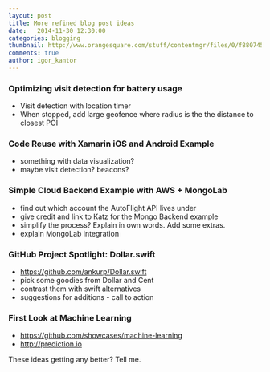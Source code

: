 ```yaml
---
layout: post
title: More refined blog post ideas
date:   2014-11-30 12:30:00
categories: blogging
thumbnail: http://www.orangesquare.com/stuff/contentmgr/files/0/f8807454f3c6788c473e4bcf23507623/image/refine_illustration.jpg
comments: true
author: igor_kantor
---
```



### Optimizing visit detection for battery usage
* Visit detection with location timer
* When stopped, add large geofence where radius is the the distance to closest POI

### Code Reuse with Xamarin iOS and Android Example
* something with data visualization? 
* maybe visit detection? beacons?

### Simple Cloud Backend Example with AWS + MongoLab
* find out which account the AutoFlight API lives under
* give credit and link to Katz for the Mongo Backend example
* simplify the process? Explain in own words. Add some extras. 
* explain MongoLab integration
 
### GitHub Project Spotlight: Dollar.swift
* https://github.com/ankurp/Dollar.swift
* pick some goodies from Dollar and Cent
* contrast them with swift alternatives
* suggestions for additions - call to action
 
### First Look at Machine Learning
* https://github.com/showcases/machine-learning
* http://prediction.io

These ideas getting any better? Tell me. 

